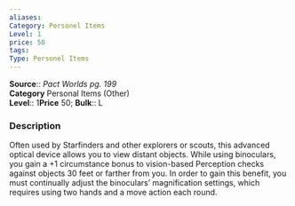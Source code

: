 ```yaml
---
aliases: 
Category: Personel Items
Level: 1
price: 50
tags: 
Type: Personel Items
---
```

**Source**:: _Pact Worlds pg. 199_  
**Category** Personal Items (Other)  
**Level**:: 1**Price** 50; **Bulk**:: L

### Description

Often used by Starfinders and other explorers or scouts, this advanced optical device allows you to view distant objects. While using binoculars, you gain a +1 circumstance bonus to vision-based Perception checks against objects 30 feet or farther from you. In order to gain this benefit, you must continually adjust the binoculars’ magnification settings, which requires using two hands and a move action each round.

